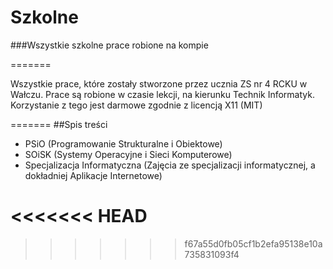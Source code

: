 ﻿Szkolne
=======

###Wszystkie szkolne prace robione na kompie

=======

Wszystkie prace, które zostały stworzone przez ucznia ZS nr 4 RCKU w Wałczu. Prace są robione w czasie lekcji, na kierunku Technik Informatyk.
Korzystanie z tego jest darmowe zgodnie z licencją X11 (MIT)

=======
##Spis treści
- PSiO (Programowanie Strukturalne i Obiektowe)
- SOiSK (Systemy Operacyjne i Sieci Komputerowe)
- Specjalizacja Informatyczna (Zajęcia ze specjalizacji informatycznej, a dokładniej Aplikacje Internetowe)

<<<<<<< HEAD
=======


>>>>>>> f67a55d0fb05cf1b2efa95138e10a735831093f4
